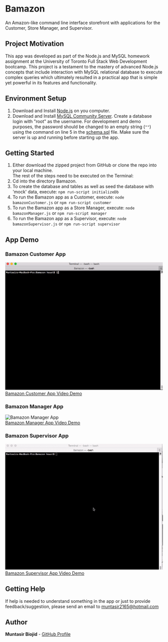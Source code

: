# Bamazon

An Amazon-like command line interface storefront with applications for the Customer, Store Manager, and Supervisor.

## Project Motivation

This app was developed as part of the Node.js and MySQL homework assignment at the University of Toronto Full Stack Web Development bootcamp. This project is a testament to the mastery of advanced Node.js concepts that include interaction with MySQL relational database to execute complex queries which ultimately resulted in a practical app that is simple yet powerful in its features and functionality.


## Environment Setup
1) Download and Install [Node.js](https://nodejs.org/en/download/) on you computer.
2) Download and Install [MySQL Community Server](https://dev.mysql.com/downloads/mysql/). Create a database login with "root" as the username. For development and demo purposes, the password should be changed to an empty string (`""`) using the command on line 5 in the [schema.sql](./db.schema.sql) file. Make sure the server is up and running before starting up the app.

## Getting Started

1) Either download the zipped project from GitHub or clone the repo into your local machine.  
The rest of the steps need to be executed on the Terminal:  
2) Cd into the directory Bamazon.
3) To create the database and tables as well as seed the database with 'mock' data, execute: `npm run-script initializeDb`
4) To run the Bamazon app as a Customer, execute: `node bamazonCustomer.js` or `npm run-script customer`
5) To run the Bamazon app as a Store Manager, execute: `node bamazonManager.js` or `npm run-script manager`
6) To run the Bamazon app as a Supervisor, execute: `node bamazonSupervisor.js` or `npm run-script supervisor`

## App Demo
### Bamazon Customer App  
![Bamazon Customer App](./app-demo/customer.gif)  
[Bamazon Customer App Video Demo](./app-demo/customer.mov)  

### Bamazon Manager App  
![Bamazon Manager App](./app-demo/manager.gif)  
[Bamazon Manager App Video Demo](./app-demo/manager.mov)  

### Bamazon Supervisor App  
![Bamazon Supervisor App](./app-demo/supervisor.gif)  
[Bamazon Supervisor App Video Demo](./app-demo/supervisor.mov)  

## Getting Help

If help is needed to understand something in the app or just to provide feedback/suggestion, please send an email to muntasir2165@hotmail.com

## Author

**Muntasir Biojid** - [GitHub Profile](https://github.com/muntasir2165)